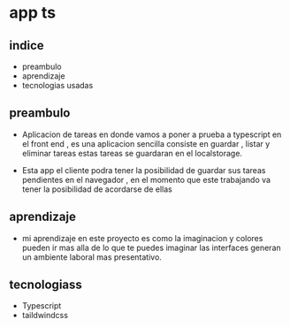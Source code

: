 # app ts

## indice 

* preambulo
* aprendizaje
* tecnologias usadas

## preambulo

* Aplicacion de tareas en donde vamos a poner a prueba a typescript en el front end , es una aplicacion sencilla consiste en guardar , listar y eliminar tareas estas tareas se guardaran en el localstorage.

* Esta app el cliente podra tener la posibilidad de guardar sus tareas pendientes en el navegador , en el momento que este trabajando va tener la posibilidad de acordarse de ellas 

## aprendizaje

* mi aprendizaje en este proyecto es como la imaginacion y colores pueden ir mas alla de lo que te puedes imaginar las interfaces generan un ambiente laboral mas presentativo.

## tecnologiass 

* Typescript
* taildwindcss